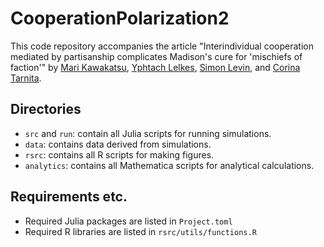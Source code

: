 # CooperationPolarization2

This code repository accompanies the article "Interindividual cooperation mediated by partisanship complicates Madison's cure for 'mischiefs of faction'" by [Mari Kawakatsu](https://www.marikawakatsu.com/), [Yphtach Lelkes](https://www.ylelkes.com/), [Simon Levin](https://slevin.princeton.edu/), and [Corina Tarnita](https://scholar.princeton.edu/ctarnita).

## Directories
* ```src``` and ```run```: contain all Julia scripts for running simulations.
* ```data```: contains data derived from simulations.
* ```rsrc```: contains all R scripts for making figures.
* ```analytics```: contains all Mathematica scripts for analytical calculations.

## Requirements etc.
* Required Julia packages are listed in ```Project.toml```
* Required R libraries are listed in ```rsrc/utils/functions.R```
